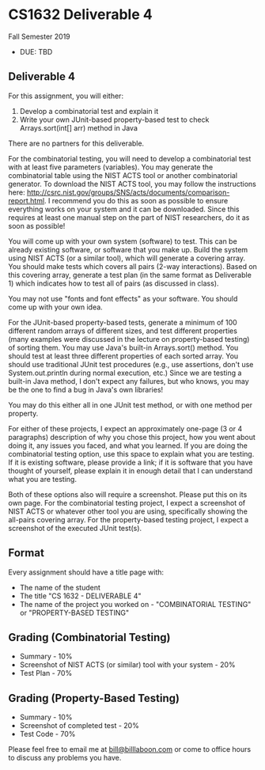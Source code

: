# CS1632 Deliverable 4
Fall Semester 2019

* DUE: TBD

## Deliverable 4

For this assignment, you will either:
1. Develop a combinatorial test and explain it
2. Write your own JUnit-based property-based test to check Arrays.sort(int[] arr) method in Java

There are no partners for this deliverable.

For the combinatorial testing, you will need to develop a combinatorial test with at least five parameters (variables).  You may generate the combinatorial table using the NIST ACTS tool or another combinatorial generator.  To download the NIST ACTS tool, you may follow the instructions here: http://csrc.nist.gov/groups/SNS/acts/documents/comparison-report.html.  I recommend you do this as soon as possible to ensure everything works on your system and it can be downloaded.  Since this requires at least one manual step on the part of NIST researchers, do it as soon as possible!

You will come up with your own system (software) to test.  This can be already existing software, or software that you make up.  Build the system using NIST ACTS (or a similar tool), which will generate a covering array.  You should make tests which covers all pairs (2-way interactions).  Based on this covering array, generate a test plan (in the same format as Deliverable 1) which indicates how to test all of pairs (as discussed in class).

You may not use "fonts and font effects" as your software.  You should come up with your own idea.

For the JUnit-based property-based tests, generate a minimum of 100 different random arrays of different sizes, and test different properties (many examples were discussed in the lecture on property-based testing) of sorting them.  You may use Java's built-in Arrays.sort() method.  You should test at least three different properties of each sorted array.  You should use traditional JUnit test procedures (e.g., use assertions, don't use System.out.println during normal execution, etc.)  Since we are testing a built-in Java method, I don't expect any failures, but who knows, you may be the one to find a bug in Java's own libraries!

You may do this either all in one JUnit test method, or with one method per property.

For either of these projects, I expect an approximately one-page (3 or 4 paragraphs) description of why you chose this project, how you went about doing it, any issues you faced, and what you learned.  If you are doing the combinatorial testing option, use this space to explain what you are testing.  If it is existing software, please provide a link; if it is software that you have thought of yourself, please explain it in enough detail that I can understand what you are testing.

Both of these options also will require a screenshot.  Please put this on its own page.  For the combinatorial testing project, I expect a screenshot of NIST ACTS or whatever other tool you are using, specifically showing the all-pairs covering array.  For the property-based testing project, I expect a screenshot of the executed JUnit test(s).

## Format
Every assignment should have a title page with:
* The name of the student
* The title "CS 1632 - DELIVERABLE 4"
* The name of the project you worked on - "COMBINATORIAL TESTING" or "PROPERTY-BASED TESTING"

## Grading (Combinatorial Testing)
* Summary - 10%
* Screenshot of NIST ACTS (or similar) tool with your system - 20%
* Test Plan - 70%

## Grading (Property-Based Testing)
* Summary - 10%
* Screenshot of completed test - 20%
* Test Code - 70%

Please feel free to email me at bill@billlaboon.com or come to office hours to discuss any problems you have. 
 
